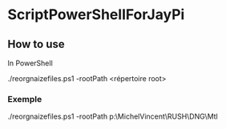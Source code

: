 # ScriptPowerShellForJayPi

## How to use
In PowerShell

./reorgnaizefiles.ps1 -rootPath <répertoire root>

### Exemple

./reorgnaizefiles.ps1 -rootPath p:\MichelVincent\RUSH\DNG\Mtl
